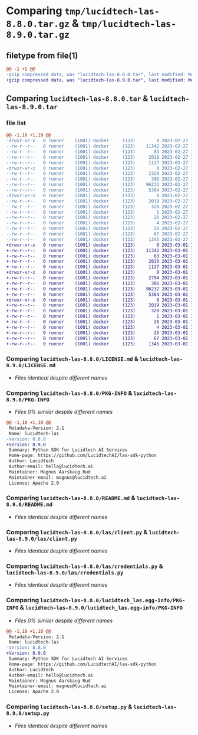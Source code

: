 # Comparing `tmp/lucidtech-las-8.8.0.tar.gz` & `tmp/lucidtech-las-8.9.0.tar.gz`

## filetype from file(1)

```diff
@@ -1 +1 @@
-gzip compressed data, was "lucidtech-las-8.8.0.tar", last modified: Mon Feb 27 12:31:50 2023, max compression
+gzip compressed data, was "lucidtech-las-8.9.0.tar", last modified: Wed Mar  1 15:24:39 2023, max compression
```

## Comparing `lucidtech-las-8.8.0.tar` & `lucidtech-las-8.9.0.tar`

### file list

```diff
@@ -1,19 +1,19 @@
-drwxr-xr-x   0 runner    (1001) docker     (123)        0 2023-02-27 12:31:50.463681 lucidtech-las-8.8.0/
--rw-r--r--   0 runner    (1001) docker     (123)    11342 2023-02-27 12:31:40.000000 lucidtech-las-8.8.0/LICENSE.md
--rw-r--r--   0 runner    (1001) docker     (123)       83 2023-02-27 12:31:40.000000 lucidtech-las-8.8.0/MANIFEST.in
--rw-r--r--   0 runner    (1001) docker     (123)     2019 2023-02-27 12:31:50.463681 lucidtech-las-8.8.0/PKG-INFO
--rw-r--r--   0 runner    (1001) docker     (123)     1127 2023-02-27 12:31:40.000000 lucidtech-las-8.8.0/README.md
-drwxr-xr-x   0 runner    (1001) docker     (123)        0 2023-02-27 12:31:50.463681 lucidtech-las-8.8.0/las/
--rw-r--r--   0 runner    (1001) docker     (123)     2328 2023-02-27 12:31:40.000000 lucidtech-las-8.8.0/las/__init__.py
--rw-r--r--   0 runner    (1001) docker     (123)      386 2023-02-27 12:31:40.000000 lucidtech-las-8.8.0/las/__version__.py
--rw-r--r--   0 runner    (1001) docker     (123)    96232 2023-02-27 12:31:40.000000 lucidtech-las-8.8.0/las/client.py
--rw-r--r--   0 runner    (1001) docker     (123)     5384 2023-02-27 12:31:40.000000 lucidtech-las-8.8.0/las/credentials.py
-drwxr-xr-x   0 runner    (1001) docker     (123)        0 2023-02-27 12:31:50.463681 lucidtech-las-8.8.0/lucidtech_las.egg-info/
--rw-r--r--   0 runner    (1001) docker     (123)     2019 2023-02-27 12:31:50.000000 lucidtech-las-8.8.0/lucidtech_las.egg-info/PKG-INFO
--rw-r--r--   0 runner    (1001) docker     (123)      320 2023-02-27 12:31:50.000000 lucidtech-las-8.8.0/lucidtech_las.egg-info/SOURCES.txt
--rw-r--r--   0 runner    (1001) docker     (123)        1 2023-02-27 12:31:50.000000 lucidtech-las-8.8.0/lucidtech_las.egg-info/dependency_links.txt
--rw-r--r--   0 runner    (1001) docker     (123)       26 2023-02-27 12:31:50.000000 lucidtech-las-8.8.0/lucidtech_las.egg-info/requires.txt
--rw-r--r--   0 runner    (1001) docker     (123)        4 2023-02-27 12:31:50.000000 lucidtech-las-8.8.0/lucidtech_las.egg-info/top_level.txt
--rw-r--r--   0 runner    (1001) docker     (123)       26 2023-02-27 12:31:40.000000 lucidtech-las-8.8.0/requirements.txt
--rw-r--r--   0 runner    (1001) docker     (123)       67 2023-02-27 12:31:50.463681 lucidtech-las-8.8.0/setup.cfg
--rw-r--r--   0 runner    (1001) docker     (123)     1345 2023-02-27 12:31:40.000000 lucidtech-las-8.8.0/setup.py
+drwxr-xr-x   0 runner    (1001) docker     (123)        0 2023-03-01 15:24:39.788257 lucidtech-las-8.9.0/
+-rw-r--r--   0 runner    (1001) docker     (123)    11342 2023-03-01 15:24:29.000000 lucidtech-las-8.9.0/LICENSE.md
+-rw-r--r--   0 runner    (1001) docker     (123)       83 2023-03-01 15:24:29.000000 lucidtech-las-8.9.0/MANIFEST.in
+-rw-r--r--   0 runner    (1001) docker     (123)     2019 2023-03-01 15:24:39.788257 lucidtech-las-8.9.0/PKG-INFO
+-rw-r--r--   0 runner    (1001) docker     (123)     1127 2023-03-01 15:24:29.000000 lucidtech-las-8.9.0/README.md
+drwxr-xr-x   0 runner    (1001) docker     (123)        0 2023-03-01 15:24:39.784257 lucidtech-las-8.9.0/las/
+-rw-r--r--   0 runner    (1001) docker     (123)     2794 2023-03-01 15:24:29.000000 lucidtech-las-8.9.0/las/__init__.py
+-rw-r--r--   0 runner    (1001) docker     (123)      386 2023-03-01 15:24:29.000000 lucidtech-las-8.9.0/las/__version__.py
+-rw-r--r--   0 runner    (1001) docker     (123)    96232 2023-03-01 15:24:29.000000 lucidtech-las-8.9.0/las/client.py
+-rw-r--r--   0 runner    (1001) docker     (123)     5384 2023-03-01 15:24:29.000000 lucidtech-las-8.9.0/las/credentials.py
+drwxr-xr-x   0 runner    (1001) docker     (123)        0 2023-03-01 15:24:39.788257 lucidtech-las-8.9.0/lucidtech_las.egg-info/
+-rw-r--r--   0 runner    (1001) docker     (123)     2019 2023-03-01 15:24:39.000000 lucidtech-las-8.9.0/lucidtech_las.egg-info/PKG-INFO
+-rw-r--r--   0 runner    (1001) docker     (123)      320 2023-03-01 15:24:39.000000 lucidtech-las-8.9.0/lucidtech_las.egg-info/SOURCES.txt
+-rw-r--r--   0 runner    (1001) docker     (123)        1 2023-03-01 15:24:39.000000 lucidtech-las-8.9.0/lucidtech_las.egg-info/dependency_links.txt
+-rw-r--r--   0 runner    (1001) docker     (123)       26 2023-03-01 15:24:39.000000 lucidtech-las-8.9.0/lucidtech_las.egg-info/requires.txt
+-rw-r--r--   0 runner    (1001) docker     (123)        4 2023-03-01 15:24:39.000000 lucidtech-las-8.9.0/lucidtech_las.egg-info/top_level.txt
+-rw-r--r--   0 runner    (1001) docker     (123)       26 2023-03-01 15:24:29.000000 lucidtech-las-8.9.0/requirements.txt
+-rw-r--r--   0 runner    (1001) docker     (123)       67 2023-03-01 15:24:39.788257 lucidtech-las-8.9.0/setup.cfg
+-rw-r--r--   0 runner    (1001) docker     (123)     1345 2023-03-01 15:24:29.000000 lucidtech-las-8.9.0/setup.py
```

### Comparing `lucidtech-las-8.8.0/LICENSE.md` & `lucidtech-las-8.9.0/LICENSE.md`

 * *Files identical despite different names*

### Comparing `lucidtech-las-8.8.0/PKG-INFO` & `lucidtech-las-8.9.0/PKG-INFO`

 * *Files 0% similar despite different names*

```diff
@@ -1,10 +1,10 @@
 Metadata-Version: 2.1
 Name: lucidtech-las
-Version: 8.8.0
+Version: 8.9.0
 Summary: Python SDK for Lucidtech AI Services
 Home-page: https://github.com/LucidtechAI/las-sdk-python
 Author: Lucidtech
 Author-email: hello@lucidtech.ai
 Maintainer: Magnus Aarskaug Rud
 Maintainer-email: magnus@lucidtech.ai
 License: Apache 2.0
```

### Comparing `lucidtech-las-8.8.0/README.md` & `lucidtech-las-8.9.0/README.md`

 * *Files identical despite different names*

### Comparing `lucidtech-las-8.8.0/las/client.py` & `lucidtech-las-8.9.0/las/client.py`

 * *Files identical despite different names*

### Comparing `lucidtech-las-8.8.0/las/credentials.py` & `lucidtech-las-8.9.0/las/credentials.py`

 * *Files identical despite different names*

### Comparing `lucidtech-las-8.8.0/lucidtech_las.egg-info/PKG-INFO` & `lucidtech-las-8.9.0/lucidtech_las.egg-info/PKG-INFO`

 * *Files 0% similar despite different names*

```diff
@@ -1,10 +1,10 @@
 Metadata-Version: 2.1
 Name: lucidtech-las
-Version: 8.8.0
+Version: 8.9.0
 Summary: Python SDK for Lucidtech AI Services
 Home-page: https://github.com/LucidtechAI/las-sdk-python
 Author: Lucidtech
 Author-email: hello@lucidtech.ai
 Maintainer: Magnus Aarskaug Rud
 Maintainer-email: magnus@lucidtech.ai
 License: Apache 2.0
```

### Comparing `lucidtech-las-8.8.0/setup.py` & `lucidtech-las-8.9.0/setup.py`

 * *Files identical despite different names*


